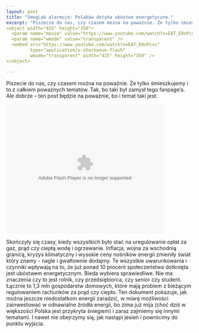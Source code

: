 ```yaml
---
layout: post
title: "SmogLab alarmuje: Polaków dotyka ubóstwo energetyczne."
excerpt: "Piszecie do nas, czy czasem można na poważnie. Że tylko śmieszkujemy i to z całkiem poważnych tematów. Tak, bo taki był zamysł tego fanpage’a. Ale dobrze – ten post będzie na poważnie, bo i temat taki jest."
<object width="425" height="350">
  <param name="movie" value="https://www.youtube.com/watch?v=EAT_E0nPcvc" />
  <param name="wmode" value="transparent" />
  <embed src="https://www.youtube.com/watch?v=EAT_E0nPcvc"
         type="application/x-shockwave-flash"
         wmode="transparent" width="425" height="350" />
</object>

---
```


Piszecie do nas, czy czasem można na poważnie. Że tylko śmieszkujemy i to z całkiem poważnych tematów. Tak, bo taki był zamysł tego fanpage’a. Ale dobrze – ten post będzie na poważnie, bo i temat taki jest.

<object width="425" height="350">
  <param name="movie" value="https://www.youtube.com/watch?v=EAT_E0nPcvc" />
  <param name="wmode" value="transparent" />
  <embed src="https://www.youtube.com/watch?v=EAT_E0nPcvc"
         type="application/x-shockwave-flash"
         wmode="transparent" width="425" height="350" /> 

Skończyły się czasy, kiedy wszystkich było stać na uregulowanie opłat za gaz, prąd czy ciepłą wodę i ogrzewanie. Inflacja, wojna za wschodnią granicą, kryzys klimatyczny i wysokie ceny nośników energii zmieniły świat który znamy - nagle i gwałtownie dodajmy. Te wszystkie uwarunkowania i czynniki wpływają na to, że już ponad 10 procent społeczeństwa dotknięta jest ubóstwem energetycznym. Bieda wybiera sprawiedliwe. Nie ma znaczenia czy to jest rolnik, czy przedsiębiorca, czy senior czy student. Łącznie to 1,3 mln gospodarstw domowych, które mają problem z bieżącym regulowaniem rachunków za prąd czy ciepło. Ten dokument pokazuje, jak można jeszcze niedostatkom energii zaradzić, w miarę możliwości zainwestować w odnawialne źródła energii, bo zima już mija (choć dziś w większości Polska jest przykryta śniegiem) i zaraz zajmiemy się innymi tematami. I nawet nie obejrzymy się, jak nastąpi jesień i powrócimy do punktu wyjścia. 
